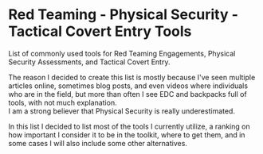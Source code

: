 # Red Teaming - Physical Security - Tactical Covert Entry Tools
List of commonly used tools for Red Teaming Engagements, Physical Security Assessments, and Tactical Covert Entry.

The reason I decided to create this list is mostly because I've seen multiple articles online, sometimes blog posts, and even videos where individuals who are in the field, but more than often I see EDC and backpacks full of tools, with not much explanation.\
I am a strong believer that Physical Security is really underestimated.

In this list I decided to list most of the tools I currently utilize, a ranking on how important I consider it to be in the toolkit, where to get them, and in some cases I will also include some other alternatives.
